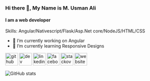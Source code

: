 ### Hi there 👋, My Name is M. Usman Ali
#### I am a web developer

Skills: Angular/Nativescript/Flask/Asp.Net core/NodeJS/HTML/CSS

- 🔭 I’m currently working on Angular 
- 🌱 I’m currently learning Responsive Designs 


[<img src='https://cdn.jsdelivr.net/npm/simple-icons@3.0.1/icons/github.svg' alt='github' height='40'>](https://github.com/muhammadosmanali)  [<img src='https://cdn.jsdelivr.net/npm/simple-icons@3.0.1/icons/dev-dot-to.svg' alt='dev' height='40'>](https://dev.to/2016cs107)  [<img src='https://cdn.jsdelivr.net/npm/simple-icons@3.0.1/icons/linkedin.svg' alt='linkedin' height='40'>](https://www.linkedin.com/in/usman-ali-508a94137/)  [<img src='https://cdn.jsdelivr.net/npm/simple-icons@3.0.1/icons/facebook.svg' alt='facebook' height='40'>](https://www.facebook.com/100004749930639)  [<img src='https://cdn.jsdelivr.net/npm/simple-icons@3.0.1/icons/stackoverflow.svg' alt='stackoverflow' height='40'>](https://stackoverflow.com/users/10436799)  [<img src='https://cdn.jsdelivr.net/npm/simple-icons@3.0.1/icons/icloud.svg' alt='website' height='40'>](https://muhammadusmanali.codes/)  

![GitHub stats](https://github-readme-stats.vercel.app/api?username=muhammadosmanali&show_icons=true)  

